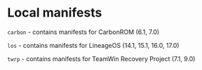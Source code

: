 # Local manifests

`carbon` - contains manifests for CarbonROM (6.1, 7.0)

`los` - contains manifests for LineageOS (14.1, 15.1, 16.0, 17.0)

`twrp` - contains manifests for TeamWin Recovery Project (7.1, 9.0)
